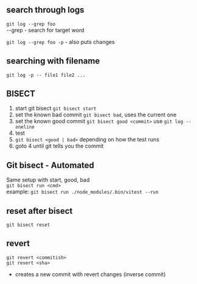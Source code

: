 ## search through logs
```git log --grep foo```  
--grep - search for target word

```git log --grep foo -p```  - also puts changes

## searching with filename
```git log -p -- file1 file2 ...```   

## BISECT
1. start git bisect ``git bisect start``
2. set the known bad commit ```git bisect bad```, uses the current one
3. set the known good commit ```git bisect good <commit>```  use ```git log --oneline```
4. test
5. ```git bisect <good | bad>``` depending on how the test runs
6. goto 4 until git tells you the commit

## Git bisect - Automated
Same setup with start, good, bad    
```git bisect run <cmd>```   
example: 
```git bisect run ./node_modules/.bin/vitest --run```

## reset after bisect
```git bisect reset```

## revert
```git revert <commitish>```   
```git revert <sha>```
- creates a new commit with revert changes (inverse commit)
